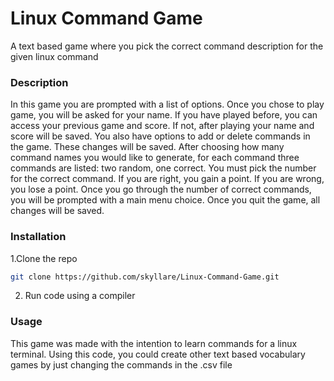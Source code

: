 # Linux Command Game
A text based game where you pick the correct command description for the given linux command

### Description
In this game you are prompted with a list of options. Once you chose to play game, you will be asked for your name. If you have played before, you can access your previous game and score. If not, after playing your name and score will be saved. You also have options to add or delete commands in the game. These changes will be saved. After choosing how many command names you would like to generate, for each command three commands are listed: two random, one correct. You must pick the number for the correct command. If you are right, you gain a point. If you are wrong, you lose a point. Once you go through the number of correct commands, you will be prompted with a main menu choice. Once you quit the game, all changes will be saved. 

### Installation
1.Clone the repo
   ```sh
   git clone https://github.com/skyllare/Linux-Command-Game.git
   ```
2. Run code using a compiler

### Usage
This game was made with the intention to learn commands for a linux terminal. Using this code, you could create other text based vocabulary games by just changing the commands in the .csv file


